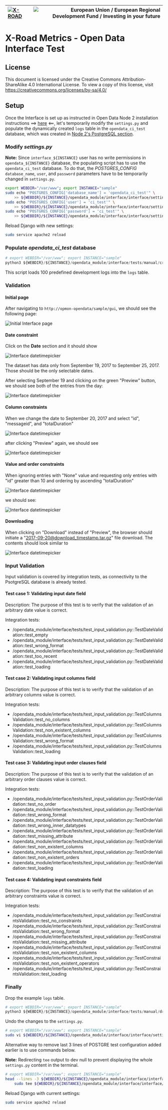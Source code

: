 
| [![X-ROAD](../img/xroad-metrics-100.png)](https://x-road.global/) | ![European Union / European Regional Development Fund / Investing in your future](../img/eu_rdf_100_en.png "Documents that are tagged with EU/SF logos must keep the logos until 1.11.2022. If it has not stated otherwise in the documentation. If new documentation is created  using EU/SF resources the logos must be tagged appropriately so that the deadline for logos could be found.") |
| :-------------------------------------------------- | -------------------------: |

# X-Road Metrics - Open Data Interface Test

## License <!-- omit in toc -->

This document is licensed under the Creative Commons Attribution-ShareAlike 4.0 International License.
To view a copy of this license, visit <https://creativecommons.org/licenses/by-sa/4.0/>

## Setup

Once the Interface is set up as instructed in Open Data Node 2 installation instructions ==> [here](../opendata/interface_postgresql.md) <==, let's temporarily modify the `settings.py` and populate the dynamically created `logs` table in the `opendata_ci_test` database, which was created in [Node 2's PostgreSQL section](../opendata/interface_postgresql.md#postgresql).

### Modify _settings.py_

**Note:** Since `interface_${INSTANCE}` user has no write permissions in `opendata_${INSTANCE}` database, the populating script has to use the `opendata_ci_test` database. To do that, the _POSTGRES_CONFIG_ `database_name`, `user`, and `password` parameters have to be temporarily changed in `settings.py`.

```bash
export WEBDIR="/var/www"; export INSTANCE="sample"
sudo echo "POSTGRES_CONFIG['database_name'] = 'opendata_ci_test'" \
    >> ${WEBDIR}/${INSTANCE}/opendata_module/interface/interface/settings.py
sudo echo "POSTGRES_CONFIG['user'] = 'ci_test'" \
    >> ${WEBDIR}/${INSTANCE}/opendata_module/interface/interface/settings.py
sudo echo "POSTGRES_CONFIG['password'] = 'ci_test'" \
    >> ${WEBDIR}/${INSTANCE}/opendata_module/interface/interface/settings.py
```

Reload Django with new settings:

```bash
sudo service apache2 reload
```

### Populate _opendata_ci_test_ database

```python
# export WEBDIR="/var/www"; export INSTANCE="sample"
python3 ${WEBDIR}/${INSTANCE}/opendata_module/interface/tests/manual/create_example_table.py
```

This script loads 100 predefined development logs into the `logs` table.

### Validation

#### Initial page

After navigating to `http://opmon-opendata/sample/gui`, we should see the following page:

![Initial Interface page](../img/opendata/1_interface_initial_screen.png "Initial Interface page")

#### Date constraint

Click on the **Date** section and it should show 

![Interface datetimepicker](../img/opendata/2_interface_datetimepicker.png "Interface datetimepicker")

The dataset has data only from September 19, 2017 to September 25, 2017. Those should be the only selectable dates.

After selecting September 19 and clicking on the green "Preview" button, we should see both of the entries from the day:

![Interface datetimepicker](../img/opendata/3_interface_sept_19_preview.png
 "Interface datetimepicker")

#### Column constraints

When we change the date to September 20, 2017 and select "id", "messageid", and "totalDuration"

![Interface datetimepicker](../img/opendata/4_interface_20_sept_col_subset_1.png
 "Interface datetimepicker")
 
after clicking "Preview" again, we should see
 
![Interface datetimepicker](../img/opendata/4_interface_20_sept_col_subset_2.png
 "Interface datetimepicker")

#### Value and order constraints

When ignoring entries with "None" value and requesting only entries with "id" greater than 10 and ordering by ascending "totalDuration"

![Interface datetimepicker](../img/opendata/5_interface_20_sept_constraints_1.png
 "Interface datetimepicker")

we should see:

![Interface datetimepicker](../img/opendata/5_interface_20_sept_constraints_2.png
 "Interface datetimepicker")

#### Downloading

When clicking on "Download" instead of "Preview", the browser should initiate a "2017-09-20@download_timestamp.tar.gz" file download. The contents should look similar to

![Interface datetimepicker](../img/opendata/6_interface_download_content.png
 "Interface datetimepicker")

### Input Validation

Input validation is covered by integration tests, as connectivity to the PsotgreSQL database is already tested.

####  Test case 1: Validating input date field

Description: The purpose of this test is to verify that the validation of  an arbitrary date value is correct.

Integration tests:

* /opendata_module/interface/tests/test_input_validation.py::TestDateValidation::test_empty
* /opendata_module/interface/tests/test_input_validation.py::TestDateValidation::test_wrong_format
* /opendata_module/interface/tests/test_input_validation.py::TestDateValidation::test_too_recent
* /opendata_module/interface/tests/test_input_validation.py::TestDateValidation::test_loading

#### Test case 2: Validating input columns field

Description: The purpose of this test is to verify that the validation of  an arbitrary columns value is correct.

Integration tests:

* /opendata_module/interface/tests/test_input_validation.py::TestColumnsValidation::test_no_columns
* /opendata_module/interface/tests/test_input_validation.py::TestColumnsValidation::test_non_existent_columns
* /opendata_module/interface/tests/test_input_validation.py::TestColumnsValidation::test_wrong_format
* /opendata_module/interface/tests/test_input_validation.py::TestColumnsValidation::test_loading

#### Test case 3: Validating input order clauses field

Description: The purpose of this test is to verify that the validation of  an arbitrary order clauses value is correct.

Integration tests:

* /opendata_module/interface/tests/test_input_validation.py::TestOrderValidation::test_no_order
* /opendata_module/interface/tests/test_input_validation.py::TestOrderValidation::test_wrong_format
* /opendata_module/interface/tests/test_input_validation.py::TestOrderValidation::test_wrong_inner_datatypes
* /opendata_module/interface/tests/test_input_validation.py::TestOrderValidation::test_missing_attribute
* /opendata_module/interface/tests/test_input_validation.py::TestOrderValidation::test_non_existent_columns
* /opendata_module/interface/tests/test_input_validation.py::TestOrderValidation::test_non_existent_orders
* /opendata_module/interface/tests/test_input_validation.py::TestOrderValidation::test_loading

#### Test case 4: Validating input constraints field

Description: The purpose of this test is to verify that the validation of  an arbitrary constraints value is correct.

Integration tests:

* /opendata_module/interface/tests/test_input_validation.py::TestConstraintsValidation::test_no_constraints
* /opendata_module/interface/tests/test_input_validation.py::TestConstraintsValidation::test_wrong_format
* /opendata_module/interface/tests/test_input_validation.py::TestConstraintsValidation::test_missing_attribute
* /opendata_module/interface/tests/test_input_validation.py::TestConstraintsValidation::test_non_existent_columns
* /opendata_module/interface/tests/test_input_validation.py::TestConstraintsValidation::test_non_existent_operators
* /opendata_module/interface/tests/test_input_validation.py::TestConstraintsValidation::test_loading


### Finally

Drop the example `logs` table.

```python
# export WEBDIR="/var/www"; export INSTANCE="sample"
python3 ${WEBDIR}/${INSTANCE}/opendata_module/interface/tests/manual/drop_example_table.py
```

Undo the changes to the `settings.py`.

```bash
# export WEBDIR="/var/www"; export INSTANCE="sample"
sudo vi ${WEBDIR}/${INSTANCE}/opendata_module/interface/interface/settings.py
```

Alternative way to remove last 3 lines of POSTGRE test configuration added earlier is to  use commands below.

**Note:** Redirecting `tee` output to dev null to prevent displaying the whole `settings.py` content in the terminal.

```bash
# export WEBDIR="/var/www"; export INSTANCE="sample"
head --lines -3 ${WEBDIR}/${INSTANCE}/opendata_module/interface/interface/settings.py | \
    sudo tee ${WEBDIR}/${INSTANCE}/opendata_module/interface/interface/settings.py > /dev/null
```

Reload Django with current settings:

```bash
sudo service apache2 reload
```